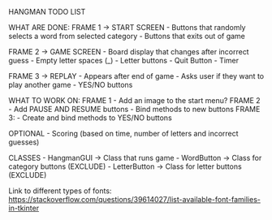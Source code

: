 HANGMAN TODO LIST

WHAT ARE DONE:
FRAME 1 -> START SCREEN
	- Buttons that randomly selects a word from selected category
	- Buttons that exits out of game

FRAME 2 -> GAME SCREEN
	- Board display that changes after incorrect guess
	- Empty letter spaces (_)
	- Letter buttons
	- Quit Button
	- Timer

FRAME 3 -> REPLAY
	- Appears after end of game
	- Asks user if they want to play another game
	- YES/NO buttons


WHAT TO WORK ON:
FRAME 1
	- Add an image to the start menu?
FRAME 2
	- Add PAUSE AND RESUME buttons
	- Bind methods to new buttons
FRAME 3:
	- Create and bind methods to YES/NO buttons

OPTIONAL
	- Scoring (based on time, number of letters and incorrect guesses)


CLASSES
	- HangmanGUI   -> Class that runs game
	- WordButton   -> Class for category buttons (EXCLUDE)
	- LetterButton -> Class for letter buttons (EXCLUDE)


Link to different types of fonts:
https://stackoverflow.com/questions/39614027/list-available-font-families-in-tkinter

